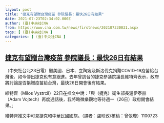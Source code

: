 ```yaml
---
layout: post
title: "捷克有望贈台灣疫苗 參院議長：最快26日有結果"
date: 2021-07-23T02:34:02.000Z
author: (臺)中央社CNA
from: https://www.cna.com.tw/news/firstnews/202107230031.aspx
tags: [ (臺)中央社CNA ]
categories: [ (臺)中央社CNA ]
---
```

<!--1627007642000-->
[捷克有望贈台灣疫苗 參院議長：最快26日有結果](https://www.cna.com.tw/news/firstnews/202107230031.aspx)
------

<div>
<div></div><div class="paragraph"><p>（中央社台北23日電）繼美國、日本、立陶宛及斯洛伐克捐贈COVID-19疫苗給台灣後，如今傳出捷克也有意跟進。去年曾訪台的捷克參議院議長維特齊表示，政府將討論是否捐贈疫苗給台灣，最快26日開會後有結果。</p><p>維特齊（Milos Vystrcil）22日在推文中說：「與（捷克）衛生部長渥伊泰赫（Adam Vojtech）再度通話後，我將略微樂觀地等待週一（26日）政府開會結果。」</p><p>維特齊推文中可見捷克和中華民國國旗。（譯者：盧映孜/核稿：曾依璇）1100723</p></div>
</div>
